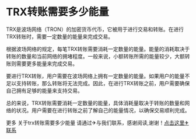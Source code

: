 # TRX转账需要多少能量

TRX是波场网络（TRON）的加密货币代币，它被用于进行交易和转账。在进行TRX转账时，需要一定数量的能量来完成交易。

根据波场网络的规定，每笔TRX转账需要消耗一定数量的能量。能量的消耗取决于转账的数量和当前网络的拥堵程度。一般来说，小额转账所需的能量较少，大额转账则需要更多能量来完成交易。

要进行TRX转账，用户需要在波场网络上拥有一定数量的能量。如果用户的能量不足以支持转账，那么转账将无法完成。因此，在进行TRX转账之前，用户需要确保自己拥有足够的能量来支持交易。

总的来说，TRX转账需要消耗一定数量的能量，具体消耗量取决于转账的数量和网络的状况。用户需要在进行转账之前了解自己的能量情况，以确保交易顺利完成。

更多 关于trx转账需要多少能量 请通过✈与我们联系，感谢阅读,谢谢！[点击这里✈联系](https://t.me/shalongbot)